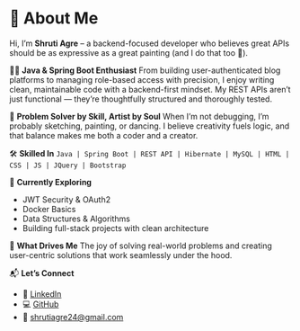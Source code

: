 # 🌟 About Me

Hi, I’m **Shruti Agre** – a backend-focused developer who believes great APIs should be as expressive as a great painting (and I do that too 🎨).

👩‍💻 **Java & Spring Boot Enthusiast**
From building user-authenticated blog platforms to managing role-based access with precision, I enjoy writing clean, maintainable code with a backend-first mindset. My REST APIs aren’t just functional — they’re thoughtfully structured and thoroughly tested.

🧠 **Problem Solver by Skill, Artist by Soul**
When I’m not debugging, I’m probably sketching, painting, or dancing. I believe creativity fuels logic, and that balance makes me both a coder and a creator.

🛠️ **Skilled In**
`Java | Spring Boot | REST API | Hibernate | MySQL | HTML | CSS | JS | JQuery | Bootstrap`

🌱 **Currently Exploring**

* JWT Security & OAuth2
* Docker Basics
* Data Structures & Algorithms
* Building full-stack projects with clean architecture

🎯 **What Drives Me**
The joy of solving real-world problems and creating user-centric solutions that work seamlessly under the hood.

📬 **Let’s Connect**

* 💼 [LinkedIn](https://www.linkedin.com/in/shrutiagre/)
* 💻 [GitHub](https://github.com/shrugi)
* 📧 [shrutiagre24@gmail.com](mailto:shrutiagre24@gmail.com)


